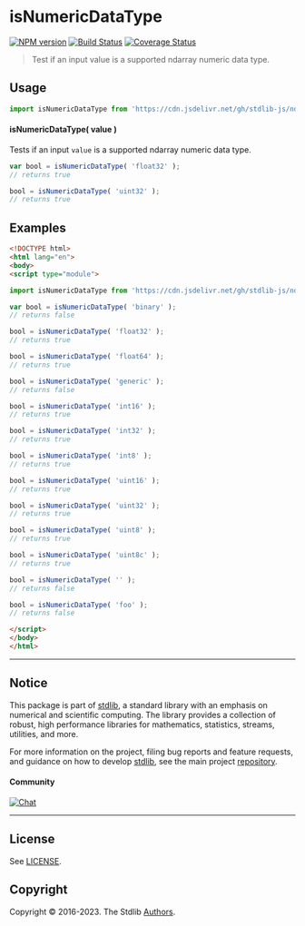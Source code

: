 <!--

@license Apache-2.0

Copyright (c) 2023 The Stdlib Authors.

Licensed under the Apache License, Version 2.0 (the "License");
you may not use this file except in compliance with the License.
You may obtain a copy of the License at

   http://www.apache.org/licenses/LICENSE-2.0

Unless required by applicable law or agreed to in writing, software
distributed under the License is distributed on an "AS IS" BASIS,
WITHOUT WARRANTIES OR CONDITIONS OF ANY KIND, either express or implied.
See the License for the specific language governing permissions and
limitations under the License.

-->

# isNumericDataType

[![NPM version][npm-image]][npm-url] [![Build Status][test-image]][test-url] [![Coverage Status][coverage-image]][coverage-url] <!-- [![dependencies][dependencies-image]][dependencies-url] -->

> Test if an input value is a supported ndarray numeric data type.

<!-- Section to include introductory text. Make sure to keep an empty line after the intro `section` element and another before the `/section` close. -->

<section class="intro">

</section>

<!-- /.intro -->

<!-- Package usage documentation. -->



<section class="usage">

## Usage

```javascript
import isNumericDataType from 'https://cdn.jsdelivr.net/gh/stdlib-js/ndarray-base-assert-is-numeric-data-type@esm/index.mjs';
```

#### isNumericDataType( value )

Tests if an input `value` is a supported ndarray numeric data type.

```javascript
var bool = isNumericDataType( 'float32' );
// returns true

bool = isNumericDataType( 'uint32' );
// returns true
```

</section>

<!-- /.usage -->

<!-- Package usage notes. Make sure to keep an empty line after the `section` element and another before the `/section` close. -->

<section class="notes">

</section>

<!-- /.notes -->

<!-- Package usage examples. -->

<section class="examples">

## Examples

<!-- eslint no-undef: "error" -->

```html
<!DOCTYPE html>
<html lang="en">
<body>
<script type="module">

import isNumericDataType from 'https://cdn.jsdelivr.net/gh/stdlib-js/ndarray-base-assert-is-numeric-data-type@esm/index.mjs';

var bool = isNumericDataType( 'binary' );
// returns false

bool = isNumericDataType( 'float32' );
// returns true

bool = isNumericDataType( 'float64' );
// returns true

bool = isNumericDataType( 'generic' );
// returns false

bool = isNumericDataType( 'int16' );
// returns true

bool = isNumericDataType( 'int32' );
// returns true

bool = isNumericDataType( 'int8' );
// returns true

bool = isNumericDataType( 'uint16' );
// returns true

bool = isNumericDataType( 'uint32' );
// returns true

bool = isNumericDataType( 'uint8' );
// returns true

bool = isNumericDataType( 'uint8c' );
// returns true

bool = isNumericDataType( '' );
// returns false

bool = isNumericDataType( 'foo' );
// returns false

</script>
</body>
</html>
```

</section>

<!-- /.examples -->

<!-- Section to include cited references. If references are included, add a horizontal rule *before* the section. Make sure to keep an empty line after the `section` element and another before the `/section` close. -->

<section class="references">

</section>

<!-- /.references -->

<!-- Section for related `stdlib` packages. Do not manually edit this section, as it is automatically populated. -->

<section class="related">

</section>

<!-- /.related -->

<!-- Section for all links. Make sure to keep an empty line after the `section` element and another before the `/section` close. -->


<section class="main-repo" >

* * *

## Notice

This package is part of [stdlib][stdlib], a standard library with an emphasis on numerical and scientific computing. The library provides a collection of robust, high performance libraries for mathematics, statistics, streams, utilities, and more.

For more information on the project, filing bug reports and feature requests, and guidance on how to develop [stdlib][stdlib], see the main project [repository][stdlib].

#### Community

[![Chat][chat-image]][chat-url]

---

## License

See [LICENSE][stdlib-license].


## Copyright

Copyright &copy; 2016-2023. The Stdlib [Authors][stdlib-authors].

</section>

<!-- /.stdlib -->

<!-- Section for all links. Make sure to keep an empty line after the `section` element and another before the `/section` close. -->

<section class="links">

[npm-image]: http://img.shields.io/npm/v/@stdlib/ndarray-base-assert-is-numeric-data-type.svg
[npm-url]: https://npmjs.org/package/@stdlib/ndarray-base-assert-is-numeric-data-type

[test-image]: https://github.com/stdlib-js/ndarray-base-assert-is-numeric-data-type/actions/workflows/test.yml/badge.svg?branch=v0.0.1
[test-url]: https://github.com/stdlib-js/ndarray-base-assert-is-numeric-data-type/actions/workflows/test.yml?query=branch:v0.0.1

[coverage-image]: https://img.shields.io/codecov/c/github/stdlib-js/ndarray-base-assert-is-numeric-data-type/main.svg
[coverage-url]: https://codecov.io/github/stdlib-js/ndarray-base-assert-is-numeric-data-type?branch=main

<!--

[dependencies-image]: https://img.shields.io/david/stdlib-js/ndarray-base-assert-is-numeric-data-type.svg
[dependencies-url]: https://david-dm.org/stdlib-js/ndarray-base-assert-is-numeric-data-type/main

-->

[chat-image]: https://img.shields.io/gitter/room/stdlib-js/stdlib.svg
[chat-url]: https://app.gitter.im/#/room/#stdlib-js_stdlib:gitter.im

[stdlib]: https://github.com/stdlib-js/stdlib

[stdlib-authors]: https://github.com/stdlib-js/stdlib/graphs/contributors

[umd]: https://github.com/umdjs/umd
[es-module]: https://developer.mozilla.org/en-US/docs/Web/JavaScript/Guide/Modules

[deno-url]: https://github.com/stdlib-js/ndarray-base-assert-is-numeric-data-type/tree/deno
[umd-url]: https://github.com/stdlib-js/ndarray-base-assert-is-numeric-data-type/tree/umd
[esm-url]: https://github.com/stdlib-js/ndarray-base-assert-is-numeric-data-type/tree/esm
[branches-url]: https://github.com/stdlib-js/ndarray-base-assert-is-numeric-data-type/blob/main/branches.md

[stdlib-license]: https://raw.githubusercontent.com/stdlib-js/ndarray-base-assert-is-numeric-data-type/main/LICENSE

</section>

<!-- /.links -->
